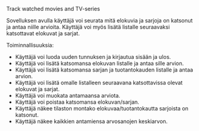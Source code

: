 Track watched movies and TV-series

Sovelluksen avulla käyttäjä voi seurata mitä elokuvia ja sarjoja on katsonut ja antaa niille arvioita. Käyttäjä voi myös lisätä listalle seuraavaksi katsottavat elokuvat ja sarjat.

Toiminnallisuuksia:

- Käyttäjä voi luoda uuden tunnuksen ja kirjautua sisään ja ulos.
- Käyttäjä voi lisätä katsomansa elokuvan listalle ja antaa sille arvion.
- Käyttäjä voi lisätä katsomansa sarjan ja tuotantokauden listalle ja antaa arvion.
- Käyttäjä voi lisätä omalle listalleen seuraavana katsottavissa olevat elokuvat ja sarjat.
- Käyttäjä voi muokata antamaansa arviota.
- Käyttäjä voi poistaa katsomansa elokuvan/sarjan.
- Käyttäjä näkee tilaston montako elokuvaa/tuotantokautta sarjoista on katsonut.
- Käyttäjä näkee kaikkien antamiensa arvosanojen keskiarvon.
